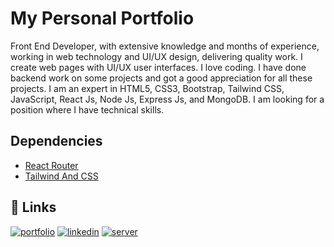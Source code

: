 
# My Personal Portfolio

Front End Developer, with extensive knowledge and months of experience, working in web technology and UI/UX design, delivering quality work. I create web pages with UI/UX user interfaces. I love coding. I have done backend work on some projects and got a good appreciation for all these projects. I am an expert in HTML5, CSS3, Bootstrap, Tailwind CSS, JavaScript, React Js, Node Js, Express Js, and MongoDB. I am looking for a position where I have technical skills.

## Dependencies

 - [React Router](https://reactrouter.com/en/main)
 - [Tailwind And CSS](https://tailwindcss.com/)


## 🔗 Links
[![portfolio](https://img.shields.io/badge/my_portfolio-000?style=for-the-badge&logo=ko-fi&logoColor=white)](https://istiak-ahmed-portfolio.netlify.app/)
[![linkedin](https://img.shields.io/badge/linkedin-0A66C2?style=for-the-badge&logo=linkedin&logoColor=white)](https://www.linkedin.com/in/istiak-ahmed180/)
[![server](https://img.shields.io/badge/my_server-000?style=for-the-badge&logo=ko-fi&logoColor=white)](https://my-personal-portfolio-server.vercel.app/projects)


